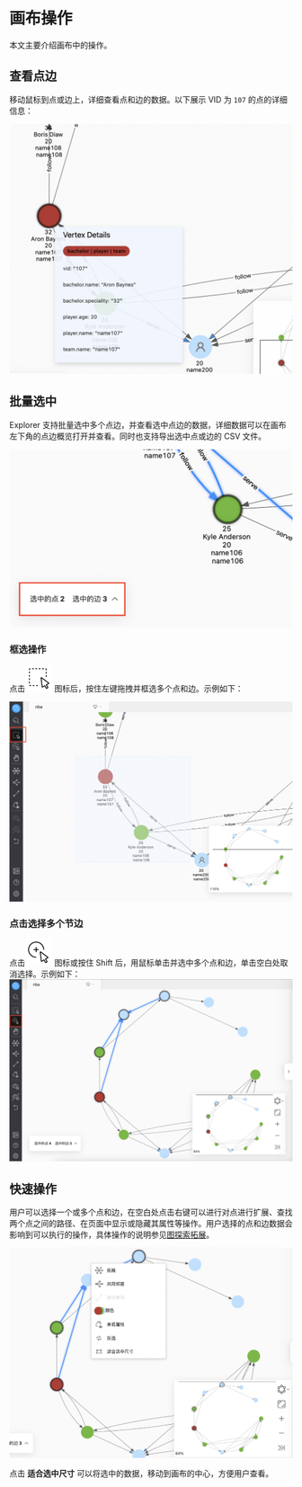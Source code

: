 # 画布操作

本文主要介绍画布中的操作。

## 查看点边

移动鼠标到点或边上，详细查看点和边的数据。以下展示 VID 为 `107` 的点的详细信息：

![show](../figs/ex-ug-024-1.png)

## 批量选中

Explorer 支持批量选中多个点边，并查看选中点边的数据，详细数据可以在画布左下角的点边概览打开并查看。同时也支持导出选中点或边的 CSV 文件。

![review](../figs/ex-ug-027-1.png)

### 框选操作

点击![frameselect](../figs/nav-frameSelect.png) 图标后，按住左键拖拽并框选多个点和边。示例如下：

![slect](../figs/ex-ug-023-1.png)
### 点击选择多个节边

点击![singleselect](../figs/nav-singleSelect.png) 图标或按住 Shift 后，用鼠标单击并选中多个点和边，单击空白处取消选择。示例如下：
![select](../figs/ex-ug-025-1.png)



## 快速操作

用户可以选择一个或多个点和边，在空白处点击右键可以进行对点进行扩展、查找两个点之间的路径、在页面中显示或隐藏其属性等操作。用户选择的点和边数据会影响到可以执行的操作，具体操作的说明参见[图探索拓展](../operation-guide/ex-ug-graph-exploration.md)。

![quick](../figs/ex-ug-026-1.png)

点击 **适合选中尺寸** 可以将选中的数据，移动到画布的中心，方便用户查看。
